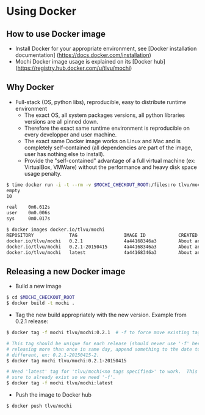 Using Docker
============

## How to use Docker image
- Install Docker for your appropriate environment, see [Docker
  installation documentation] (https://docs.docker.com/installation)
- Mochi Docker image usage is explained on its [Docker hub]
  (https://registry.hub.docker.com/u/tlvu/mochi)

## Why Docker
- Full-stack (OS, python libs), reproducible, easy to distribute runtime
  environment
  - The exact OS, all system packages versions, all python libraries
    versions are all pinned down.
  - Therefore the exact same runtime environment is reproducible on every
    developper and user machine.
  - The exact same Docker image works on Linux and Mac and is
    completely self-contained (all dependencies are part of the image, user
    has nothing else to install).
  - Provide the "self-contained" advantage of a full virtual machine (ex:
    VirtualBox, VMWare) without the performance and heavy disk space usage
    penalty.
```sh
$ time docker run -i -t --rm -v $MOCHI_CHECKOUT_ROOT:/files:ro tlvu/mochi /files/examples/aif.mochi
empty
10

real    0m6.612s
user    0m0.006s
sys     0m0.017s

$ docker images docker.io/tlvu/mochi
REPOSITORY             TAG                 IMAGE ID            CREATED             VIRTUAL SIZE
docker.io/tlvu/mochi   0.2.1               4a44168346a3        About an hour ago   426.8 MB
docker.io/tlvu/mochi   0.2.1-20150415      4a44168346a3        About an hour ago   426.8 MB
docker.io/tlvu/mochi   latest              4a44168346a3        About an hour ago   426.8 MB
```

## Releasing a new Docker image
- Build a new image
```sh
$ cd $MOCHI_CHECKOUT_ROOT
$ docker build -t mochi .
```

- Tag the new build appropriately with the new version.  Example from 0.2.1
  release:
```sh
$ docker tag -f mochi tlvu/mochi:0.2.1  # -f to force move existing tag if needed

# This tag should be unique for each release (should never use '-f' here).  If
# releasing more than once in same day, append something to the date to make it
# different, ex: 0.2.1-20150415-2.
$ docker tag mochi tlvu/mochi:0.2.1-20150415

# Need 'latest' tag for 'tlvu/mochi<no tags specified>' to work.  This tag is
# sure to already exist so we need '-f'.
$ docker tag -f mochi tlvu/mochi:latest
```

- Push the image to Docker hub
```sh
$ docker push tlvu/mochi
```
